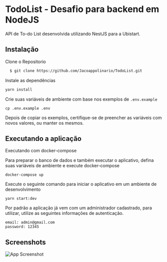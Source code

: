 
# TodoList - Desafio para backend em NodeJS

API de To-do List desenvolvida utilizando NestJS para a Ubistart.

## Instalação

Clone o Repositorio

```bash
  $ git clone https://github.com/Jacoappolinario/TodoList.git
```
Instale as dependências

```bash
yarn install
```

Crie suas variáveis de ambiente com base nos exemplos de ```.env.example```

```cp .env.example .env```

Depois de copiar os exemplos, certifique-se de preencher as variáveis com novos valores, ou manter os mesmos.

## Executando a aplicação

Executando com docker-compose

Para preparar o banco de dados e também executar o aplicativo, defina suas variáveis de ambiente e execute docker-compose

```docker-compose up```

Execute o seguinte comando para iniciar o aplicativo em um ambiente de desenvolvimento

```yarn start:dev```

Por padrão a aplicação já vem com um administrador cadastrado, para utilizar, utilize as seguintes informações de autenticação.
```
email: admin@gmail.com
password: 12345
```

## Screenshots

![App Screenshot](/.github/print.png)

  